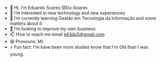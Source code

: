 - 👋 Hi, I’m Eduardo Soares @Du-Soares
- 👀 I’m interested in new technology and new experiences 
- 🌱 I’m currently learning Gestão em Tecnologia da Informação and some matters about it 
- 💞️ I’m looking to improve my own business
- 📫 How to reach me email k43du5@gmail.com
- 😄 Pronouns: Mr.
- ⚡ Fun fact: I'm have been more studies know that I'm Old than I was young.

<!---
Du-Soares/Du-Soares is a ✨ special ✨ repository because its `README.md` (this file) appears on your GitHub profile.
You can click the Preview link to take a look at your changes.
--->
